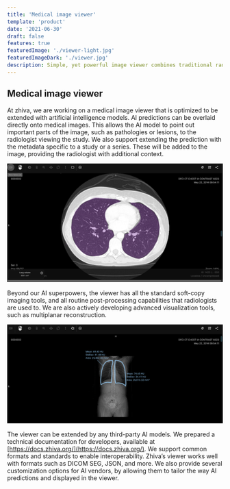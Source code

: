 ```yaml
---
title: 'Medical image viewer'
template: 'product'
date: '2021-06-30'
draft: false
features: true
featuredImage: './viewer-light.jpg'
featuredImageDark: './viewer.jpg'
description: Simple, yet powerful image viewer combines traditional radiological tools with AI-powered assistance. Zhiva’s zero-footprint, the web-based viewer is available on any platform.
---
```


## Medical image viewer

At zhiva, we are working on a medical image viewer that is optimized to be extended with artificial intelligence models. AI predictions can be overlaid directly onto medical images. This allows the AI model to point out important parts of the image, such as pathologies or lesions, to the radiologist viewing the study. We also support extending the prediction with the metadata specific to a study or a series. These will be added to the image, providing the radiologist with additional context.

![](./seg_example.png)

Beyond our AI superpowers, the viewer has all the standard soft-copy imaging tools, and all routine post-processing capabilities that radiologists are used to. We are also actively developing advanced visualization tools, such as multiplanar reconstruction.

![](./annotation_example.png)

The viewer can be extended by any third-party AI models. We prepared a technical documentation for developers, available at [https://docs.zhiva.org/](https://docs.zhiva.org/). We support common formats and standards to enable interoperability. Zhiva’s viewer works well with formats such as DICOM SEG, JSON, and more. We also provide several customization options for AI vendors, by allowing them to tailor the way AI predictions and displayed in the viewer.